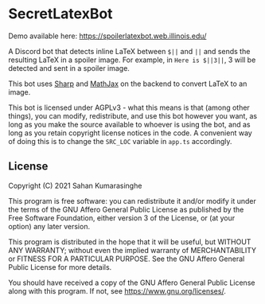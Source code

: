 # SecretLatexBot

Demo available here: <https://spoilerlatexbot.web.illinois.edu/>

A Discord bot that detects inline LaTeX between `$||` and `||` and sends the resulting LaTeX in a spoiler image. For example, in `Here is $||3||`, 3 will be detected and sent in a spoiler image.

This bot uses [Sharp](https://sharp.pixelplumbing.com/) and [MathJax](https://github.com/mathjax/MathJax-node) on the backend to convert LaTeX to an image.

This bot is licensed under AGPLv3 - what this means is that (among other things), you can modify, redistribute, and use this bot however you want, as long as you make the source available to whoever is using the bot, and as long as you retain copyright license notices in the code. A convenient way of doing this is to change the `SRC_LOC` variable in `app.ts` accordingly.

## License

Copyright (C) 2021 Sahan Kumarasinghe

This program is free software: you can redistribute it and/or modify
it under the terms of the GNU Affero General Public License as
published by the Free Software Foundation, either version 3 of the
License, or (at your option) any later version.

This program is distributed in the hope that it will be useful,
but WITHOUT ANY WARRANTY; without even the implied warranty of
MERCHANTABILITY or FITNESS FOR A PARTICULAR PURPOSE.  See the
GNU Affero General Public License for more details.

You should have received a copy of the GNU Affero General Public License
along with this program.  If not, see <https://www.gnu.org/licenses/>.

